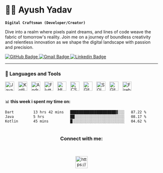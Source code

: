 # 🏄‍♂️ Ayush Yadav

**`Digital Craftsman (Developer/Creator)`**

Dive into a realm where pixels paint dreams, and lines of code weave the fabric of tomorrow's reality. Join me on a journey of boundless creativity and relentless innovation as we shape the digital landscape with passion and precision.

   <p align="left">
      <a href="https://github.com/ayush21cpu" title="Don't think me as stupid just because i am givng github link inside github (that is to increase profile view counts...😜)" target="_blank">
  <img src="https://img.shields.io/badge/-@ayush21cup-%23181717?style=flat&logo=github" alt="GitHub Badge">
</a>
<a href="mailto:ayush784490@gmail.com" target="_blank">
  <img src="https://img.shields.io/badge/-ayush784490@gmail.com-c14438?style=flat&logo=Gmail&logoColor=white&link=mailto:ayush784490@gmail.com" alt="Gmail Badge">
</a>
<a href="https://www.linkedin.com/in/21-ayush-yadav" target="_blank">
  <img src="https://img.shields.io/badge/-@ayushYadav-blue?style=flat&logo=Linkedin&logoColor=white&link=https://www.linkedin.com/in/21-ayush-yadav" alt="Linkedin Badge">
</a>
   </p>

---

### 🧰 Languages and Tools

<img align="left" alt="Java" width="30px" style="padding-right:10px;" src="https://cdn.jsdelivr.net/gh/devicons/devicon/icons/java/java-original.svg"/>
<img align="left" alt="Kotlin" width="30px" style="padding-right:10px;"src="https://cdn.iconscout.com/icon/free/png-512/free-kotlin-2038873-1720086.png?f=webp&w=512" />
<img align="left" alt="Android Studio" width="30px" style="padding-right:10px;" src="https://cdn-icons-png.flaticon.com/128/518/518705.png"/>
<img align="left" alt="Flutter" width="30px" style="padding-right:10px;"src="https://cdn.iconscout.com/icon/free/png-512/free-flutter-2038877-1720090.png?f=webp&w=512"/>
<img align="left" alt="Html" width="30px" style="padding-right:10px;"src="https://cdn-icons-png.flaticon.com/128/5968/5968267.png"/>
<img align="left" alt="CSS" width="30px" style="padding-right:10px;" src="https://cdn-icons-png.flaticon.com/128/5968/5968242.png"/>
<img align="left" alt="Git" width="30px" style="padding-right:10px;"src="https://cdn-icons-png.flaticon.com/128/11518/11518876.png"/>
<img align="left" alt="SQL" width="30px" style="padding-right:10px;" src="https://cdn-icons-png.flaticon.com/128/4248/4248443.png"/>
<img align="left" alt="GitHub" width="30px" style="padding-right:10px;" src="https://cdn-icons-png.flaticon.com/128/11104/11104255.png"/>
<img align="left" alt="Firebase" width="30px" style="padding-right:10px;" src="https://cdn.iconscout.com/icon/free/png-512/free-firebase-3521427-2944871.png?f=webp&w=512"/>

<br />

#

📊 **this week i spent my time on:**
<!--START_SECTION:waka-->

```txt
Dart         13 hrs 42 mins   █████████████████████▓░░░   87.22 %
Java         5 hrs            ██░░░░░░░░░░░░░░░░░░░░░░░   08.17 %
Kotlin       45 mins          █░░░░░░░░░░░░░░░░░░░░░░░░   04.62 %
```

<!--END_SECTION:waka-->

#
</p>
<h3 align="center">Connect with me:</h3><br>
<p align="center">
<a href="https://www.linkedin.com/in/21-ayush-yadav" target="blank"><img align="center" src="https://cdn.iconscout.com/icon/free/png-512/free-linkedin-186-675769.png?f=webp&w=512" alt="https://www.linkedin.com/in/21-ayush-yadav" height="40" width="40" /></a>
</p>
